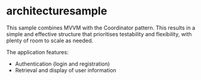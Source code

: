 # architecturesample

This sample combines MVVM with the Coordinator pattern. This results in a simple and effective structure that prioritises testability and flexibility, with plenty of room to scale as needed.

The application features:
- Authentication (login and registration)
- Retrieval and display of user information
